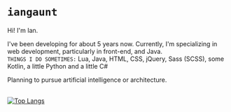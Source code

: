 # `iangaunt`

Hi! I'm Ian. 

I've been developing for about 5 years now. Currently, I'm specializing in web development, particularly in front-end, and Java. 
<br>`THINGS I DO SOMETIMES:` Lua, Java, HTML, CSS, jQuery, Sass (SCSS), some Kotlin, a little Python and a little C#

Planning to pursue artificial intelligence or architecture. 

<br>[![Top Langs](https://github-readme-stats.vercel.app/api/top-langs/?username=iangaunt&theme=react&layout=compact&hide=cmake,swift,objective-c,Vim+script,powershell&langs_count=8)](https://github.com/anuraghazra/github-readme-stats)
